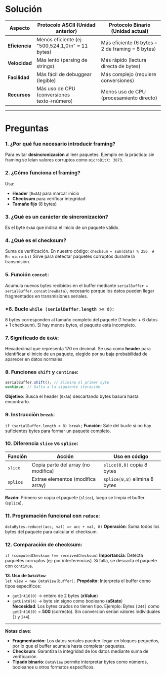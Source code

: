 # Solución

| Aspecto        | Protocolo ASCII (Unidad anterior)          | Protocolo Binario (Unidad actual)          |
|----------------|--------------------------------------------|--------------------------------------------|
| **Eficiencia** | Menos eficiente (ej: "500,524,1,0\\n" = 11 bytes) | Más eficiente (6 bytes + 2 de framing = 8 bytes) |
| **Velocidad**  | Más lento (parsing de strings)             | Más rápido (lectura directa de bytes)      |
| **Facilidad**  | Más fácil de debuggear (legible)           | Más complejo (requiere conversiones)       |
| **Recursos**   | Más uso de CPU (conversiones texto→número) | Menos uso de CPU (procesamiento directo)   |

---

# Preguntas

### 1. ¿Por qué fue necesario introducir framing?
Para evitar **desincronización** al leer paquetes. Ejemplo en la práctica: sin framing se leían valores corruptos como `microBitX: 3073`.

### 2. ¿Cómo funciona el framing?
Usa:
- **Header** (`0xAA`) para marcar inicio
- **Checksum** para verificar integridad
- **Tamaño fijo** (8 bytes)

### 3. ¿Qué es un carácter de sincronización?
Es el byte `0xAA` que indica el inicio de un paquete válido.

### 4. ¿Qué es el checksum?
Suma de verificación. En nuestro código:
`checksum = sum(data) % 256  # En micro:bit`
Sirve para detectar paquetes corruptos durante la transmisión.

### 5. Función `concat`: 
Acumula nuevos bytes recibidos en el buffer mediante `serialBuffer = serialBuffer.concat(newData)`, necesario porque los datos pueden llegar fragmentados en transmisiones seriales.  

### *6. Bucle `while (serialBuffer.length >= 8)`: 
8 bytes corresponden al tamaño completo del paquete (1 header + 6 datos + 1 checksum). Si hay menos bytes, el paquete está incompleto.  

### 7. Significado de `0xAA`: 
Hexadecimal que representa 170 en decimal. Se usa como **header** para identificar el inicio de un paquete, elegido por su baja probabilidad de aparecer en datos normales.  

### 8. Funciones `shift` y `continue`:  

```js
serialBuffer.shift(); // Elimina el primer byte
continue; // Salta a la siguiente iteración
```
**Objetivo**: Busca el header (`0xAA`) descartando bytes basura hasta encontrarlo.  

### 9. Instrucción `break`:  
`if (serialBuffer.length < 8) break;`
**Función**: Sale del bucle si no hay suficientes bytes para formar un paquete completo.  

### 10. Diferencia `slice` vs `splice`:  

| Función   | Acción                          | Uso en código               |  
|-----------|---------------------------------|-----------------------------|  
| `slice`   | Copia parte del array (no modifica) | `slice(0,8)` copia 8 bytes  |  
| `splice`  | Extrae elementos (modifica array)   | `splice(0,8)` elimina 8 bytes |  
**Razón**: Primero se copia el paquete (`slice`), luego se limpia el buffer (`splice`).  

### 11. Programación funcional con `reduce`:  
`dataBytes.reduce((acc, val) => acc + val, 0)`
**Operación**: Suma todos los bytes del paquete para calcular el checksum.    

### 12. Comparación de checksum:
`if (computedChecksum !== receivedChecksum)`
**Importancia**: Detecta paquetes corruptos (ej: por interferencias). Si falla, se descarta el paquete con `continue`.  

**13. Uso de `DataView`**:  
`let view = new DataView(buffer);`
**Propósito**: Interpreta el buffer como tipos específicos:  
- `getInt16(0)` → entero de 2 bytes (**xValue**)  
- `getUint8(4)` → byte sin signo como booleano (**aState**)  
**Necesidad**: Los bytes crudos no tienen tipo. Ejemplo: Bytes `[244]` como `getInt16(0)` = **500** (correcto). Sin conversión serían valores individuales (`1` y `244`).  

---

**Notas clave**:  
- **Fragmentación**: Los datos seriales pueden llegar en bloques pequeños, por lo que el buffer acumula hasta completar paquetes.  
- **Checksum**: Garantiza la integridad de los datos mediante suma de verificación.  
- **Tipado binario**: `DataView` permite interpretar bytes como números, booleanos u otros formatos específicos.  
